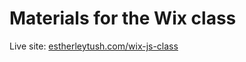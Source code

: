 # Materials for the Wix class

Live site: [estherleytush.com/wix-js-class](http://estherleytush.com/wix-js-class)
